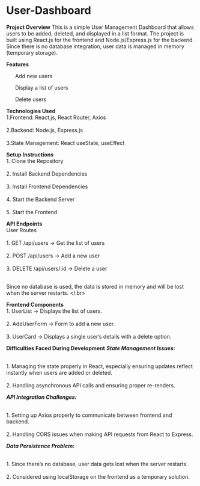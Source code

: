 # User-Dashboard

**Project Overview**
This is a simple User Management Dashboard that allows users to be added, deleted, and displayed in a list format. The project is built using React.js for the frontend and Node.js/Express.js for the backend. Since there is no database integration, user data is managed in memory (temporary storage).

**Features**
 <ol> Add new users  </ol>
<ol> Display a list of users </ol>
 <ol> Delete users </ol>

**Technologies Used**
<br> 1.Frontend: React.js, React Router, Axios </br>
<br> 2.Backend: Node.js, Express.js </br>
<br> 3.State Management: React useState, useEffect </br>

**Setup Instructions**
<br> 1. Clone the Repository </br>
<br> 2. Install Backend Dependencies </br>
<br> 3. Install Frontend Dependencies </br>
<br> 4. Start the Backend Server </br>
<br> 5. Start the Frontend </br>

**API Endpoints**
<br> User Routes </br>
<br> 1. GET /api/users → Get the list of users </br>
<br> 2. POST /api/users → Add a new user </br>
<br> 3. DELETE /api/users/:id → Delete a user </br>

<br> Since no database is used, the data is stored in memory and will be lost when the server restarts. </.br>

**Frontend Components**
<br> 1. UserList → Displays the list of users. </br>
<br> 2. AddUserForm → Form to add a new user. </br>
<br> 3. UserCard → Displays a single user’s details with a delete option. </br>

**Difficulties Faced During Development**
***State Management Issues:***

<br> 1. Managing the state properly in React, especially ensuring updates reflect instantly when users are added or deleted. </br>
<br> 2. Handling asynchronous API calls and ensuring proper re-renders. </br> 

***API Integration Challenges:***

<br> 1. Setting up Axios properly to communicate between frontend and backend. </br>
<br> 2. Handling CORS issues when making API requests from React to Express. </br>

***Data Persistence Problem:***

<br> 1. Since there’s no database, user data gets lost when the server restarts. </br>
<br> 2. Considered using localStorage on the frontend as a temporary solution. </br>

   

